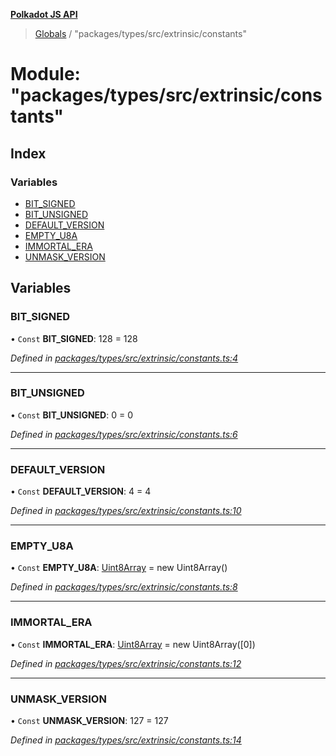 **[Polkadot JS API](../README.md)**

> [Globals](../globals.md) / "packages/types/src/extrinsic/constants"

# Module: "packages/types/src/extrinsic/constants"

## Index

### Variables

* [BIT\_SIGNED](_packages_types_src_extrinsic_constants_.md#bit_signed)
* [BIT\_UNSIGNED](_packages_types_src_extrinsic_constants_.md#bit_unsigned)
* [DEFAULT\_VERSION](_packages_types_src_extrinsic_constants_.md#default_version)
* [EMPTY\_U8A](_packages_types_src_extrinsic_constants_.md#empty_u8a)
* [IMMORTAL\_ERA](_packages_types_src_extrinsic_constants_.md#immortal_era)
* [UNMASK\_VERSION](_packages_types_src_extrinsic_constants_.md#unmask_version)

## Variables

### BIT\_SIGNED

• `Const` **BIT\_SIGNED**: 128 = 128

*Defined in [packages/types/src/extrinsic/constants.ts:4](https://github.com/polkadot-js/api/blob/acb565d46/packages/types/src/extrinsic/constants.ts#L4)*

___

### BIT\_UNSIGNED

• `Const` **BIT\_UNSIGNED**: 0 = 0

*Defined in [packages/types/src/extrinsic/constants.ts:6](https://github.com/polkadot-js/api/blob/acb565d46/packages/types/src/extrinsic/constants.ts#L6)*

___

### DEFAULT\_VERSION

• `Const` **DEFAULT\_VERSION**: 4 = 4

*Defined in [packages/types/src/extrinsic/constants.ts:10](https://github.com/polkadot-js/api/blob/acb565d46/packages/types/src/extrinsic/constants.ts#L10)*

___

### EMPTY\_U8A

• `Const` **EMPTY\_U8A**: [Uint8Array](../classes/_packages_types_src_codec_raw_.raw.md#uint8array) = new Uint8Array()

*Defined in [packages/types/src/extrinsic/constants.ts:8](https://github.com/polkadot-js/api/blob/acb565d46/packages/types/src/extrinsic/constants.ts#L8)*

___

### IMMORTAL\_ERA

• `Const` **IMMORTAL\_ERA**: [Uint8Array](../classes/_packages_types_src_codec_raw_.raw.md#uint8array) = new Uint8Array([0])

*Defined in [packages/types/src/extrinsic/constants.ts:12](https://github.com/polkadot-js/api/blob/acb565d46/packages/types/src/extrinsic/constants.ts#L12)*

___

### UNMASK\_VERSION

• `Const` **UNMASK\_VERSION**: 127 = 127

*Defined in [packages/types/src/extrinsic/constants.ts:14](https://github.com/polkadot-js/api/blob/acb565d46/packages/types/src/extrinsic/constants.ts#L14)*
